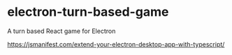 # electron-turn-based-game
A turn based React game for Electron

https://jsmanifest.com/extend-your-electron-desktop-app-with-typescript/
